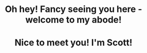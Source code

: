 <h1 align="center">
  Oh hey! Fancy seeing you here - welcome to my abode!
</h1>
<h1 align="center">
  Nice to meet you! I'm Scott!
</h1>
